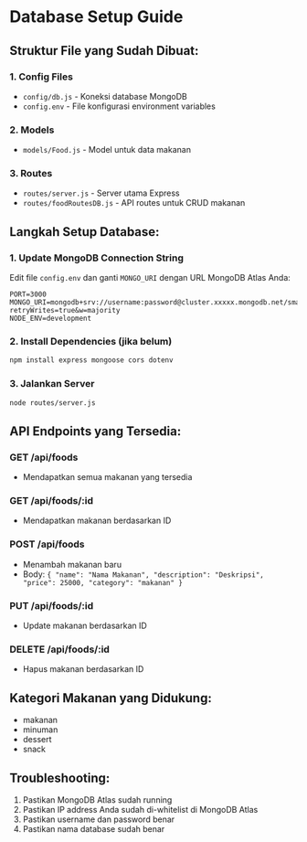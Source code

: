 # Database Setup Guide

## Struktur File yang Sudah Dibuat:

### 1. Config Files
- `config/db.js` - Koneksi database MongoDB
- `config.env` - File konfigurasi environment variables

### 2. Models
- `models/Food.js` - Model untuk data makanan

### 3. Routes
- `routes/server.js` - Server utama Express
- `routes/foodRoutesDB.js` - API routes untuk CRUD makanan

## Langkah Setup Database:

### 1. Update MongoDB Connection String
Edit file `config.env` dan ganti `MONGO_URI` dengan URL MongoDB Atlas Anda:

```env
PORT=3000
MONGO_URI=mongodb+srv://username:password@cluster.xxxxx.mongodb.net/smartfood?retryWrites=true&w=majority
NODE_ENV=development
```

### 2. Install Dependencies (jika belum)
```bash
npm install express mongoose cors dotenv
```

### 3. Jalankan Server
```bash
node routes/server.js
```

## API Endpoints yang Tersedia:

### GET /api/foods
- Mendapatkan semua makanan yang tersedia

### GET /api/foods/:id
- Mendapatkan makanan berdasarkan ID

### POST /api/foods
- Menambah makanan baru
- Body: `{ "name": "Nama Makanan", "description": "Deskripsi", "price": 25000, "category": "makanan" }`

### PUT /api/foods/:id
- Update makanan berdasarkan ID

### DELETE /api/foods/:id
- Hapus makanan berdasarkan ID

## Kategori Makanan yang Didukung:
- makanan
- minuman
- dessert
- snack

## Troubleshooting:
1. Pastikan MongoDB Atlas sudah running
2. Pastikan IP address Anda sudah di-whitelist di MongoDB Atlas
3. Pastikan username dan password benar
4. Pastikan nama database sudah benar 